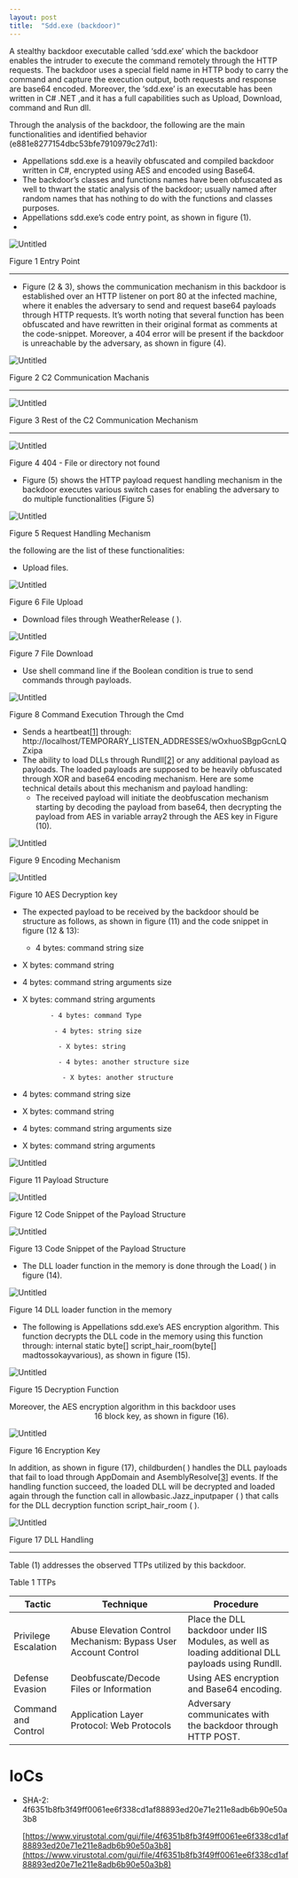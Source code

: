 ```yaml
---
layout: post
title:  "Sdd.exe (backdoor)"
---
```


A stealthy backdoor executable called ‘sdd.exe’ which the backdoor enables the intruder to execute the command remotely through the HTTP requests. The backdoor uses a special field name in HTTP body to carry the command and capture the execution output, both requests and response are base64 encoded. Moreover, the ‘sdd.exe’ is an executable has been written in C# .NET ,and it has a full capabilities such as Upload, Download, command and Run dll.

Through the analysis of the backdoor, the following are the main functionalities and identified behavior (e881e8277154dbc53bfe7910979c27d1):

- Appellations sdd.exe is a heavily obfuscated and compiled backdoor written in C#, encrypted using AES and encoded using Base64.
- The backdoor’s classes and functions names have been obfuscated as well to thwart the static analysis of the backdoor; usually named after random names that has nothing to do with the functions and classes purposes.
- Appellations sdd.exe’s code entry point, as shown in figure (1).
- 

![Untitled](https://raw.githubusercontent.com/darksys0x/darksys0x.github.io/master/_posts/imgs/Sdd_backdoor/Untitled.png)

Figure 1 Entry Point

---

- Figure (2 & 3), shows the communication mechanism in this backdoor is established over an HTTP listener on port 80 at the infected machine, where it enables the adversary to send and request base64 payloads through HTTP requests. It’s worth noting that several function has been obfuscated and have rewritten in their original format as comments at the code-snippet. Moreover, a 404 error will be present if the backdoor is unreachable by the adversary, as shown in figure (4).

![Untitled](https://raw.githubusercontent.com/darksys0x/darksys0x.github.io/master/_posts/imgs/Sdd_backdoor/Untitled%201.png)

Figure 2 C2 Communication Machanis

---

![Untitled](https://raw.githubusercontent.com/darksys0x/darksys0x.github.io/master/_posts/imgs/Sdd_backdoor/Untitled%202.png)

Figure 3 Rest of the C2 Communication Mechanism

---

![Untitled](https://raw.githubusercontent.com/darksys0x/darksys0x.github.io/master/_posts/imgs/Sdd_backdoor/Untitled%203.png)

Figure 4 404 - File or directory not found

- Figure (5) shows the HTTP payload request handling mechanism in the backdoor executes various switch cases for enabling the adversary to do multiple functionalities (Figure 5)

![Untitled](https://raw.githubusercontent.com/darksys0x/darksys0x.github.io/master/_posts/imgs/Sdd_backdoor/Untitled%204.png)

Figure 5 Request Handling Mechanism

the following are the list of these functionalities:

- Upload files.

![Untitled](https://raw.githubusercontent.com/darksys0x/darksys0x.github.io/master/_posts/imgs/Sdd_backdoor/Untitled%205.png)

Figure 6 File Upload

- Download files through WeatherRelease ( ).

![Untitled](https://raw.githubusercontent.com/darksys0x/darksys0x.github.io/master/_posts/imgs/Sdd_backdoor/Untitled%206.png)

Figure 7 File Download

- Use shell command line if the Boolean condition is true to send commands through payloads.

 

![Untitled](https://raw.githubusercontent.com/darksys0x/darksys0x.github.io/master/_posts/imgs/Sdd_backdoor/Untitled%207.png)

Figure 8 Command Execution Through the Cmd

- Sends a heartbeat[[1]](https://www.notion.so/Sdd-exe-backdoor-e18cb68dc47344b390d0e4d950ef414a) through: http://localhost/TEMPORARY_LISTEN_ADDRESSES/wOxhuoSBgpGcnLQZxipa
- The ability to load DLLs through Rundll[[2]](https://www.notion.so/Sdd-exe-backdoor-e18cb68dc47344b390d0e4d950ef414a) or any additional payload as payloads. The loaded payloads are supposed to be heavily obfuscated through XOR and base64 encoding mechanism. Here are some technical details about this mechanism and payload handling:
    - The received payload will initiate the deobfuscation mechanism starting by decoding the payload from base64, then decrypting the payload from AES in variable array2 through the AES key in Figure (10).

![Untitled](https://raw.githubusercontent.com/darksys0x/darksys0x.github.io/master/_posts/imgs/Sdd_backdoor/Untitled%208.png)

Figure 9 Encoding Mechanism

![Untitled](https://raw.githubusercontent.com/darksys0x/darksys0x.github.io/master/_posts/imgs/Sdd_backdoor/Untitled%209.png)

Figure 10 AES Decryption key

- The expected payload to be received by the backdoor should be structure as follows, as shown in figure (11) and the code snippet in figure (12 & 13):
    - 4 bytes: command string size
- X bytes: command string
- 4 bytes: command string arguments size
- X bytes: command string arguments

             - 4 bytes: command Type

              - 4 bytes: string size

               - X bytes: string

               - 4 bytes: another structure size

                - X bytes: another structure

- 4 bytes: command string size

- X bytes: command string
- 4 bytes: command string arguments size
- X bytes: command string arguments

![Untitled](https://raw.githubusercontent.com/darksys0x/darksys0x.github.io/master/_posts/imgs/Sdd_backdoor/Untitled%2010.png)

Figure 11 Payload Structure

![Untitled](https://raw.githubusercontent.com/darksys0x/darksys0x.github.io/master/_posts/imgs/Sdd_backdoor/Untitled%2011.png)

Figure 12 Code Snippet of the Payload Structure

![Untitled](https://raw.githubusercontent.com/darksys0x/darksys0x.github.io/master/_posts/imgs/Sdd_backdoor/Untitled%2012.png)

Figure 13 Code Snippet of the Payload Structure

- The DLL loader function in the memory is done through the Load( ) in figure (14).

![Untitled](https://raw.githubusercontent.com/darksys0x/darksys0x.github.io/master/_posts/imgs/Sdd_backdoor/Untitled%2013.png)

Figure 14 DLL loader function in the memory

- The following is Appellations sdd.exe’s AES encryption algorithm. This function decrypts the DLL code in the memory using this function through: internal static byte[] script_hair_room(byte[] madtossokayvarious), as shown in figure (15).

![Untitled](https://raw.githubusercontent.com/darksys0x/darksys0x.github.io/master/_posts/imgs/Sdd_backdoor/Untitled%2014.png)

Figure 15 Decryption Function

Moreover, the AES encryption algorithm in this backdoor uses                                        16 block key, as shown in figure (16).

![Untitled](https://raw.githubusercontent.com/darksys0x/darksys0x.github.io/master/_posts/imgs/Sdd_backdoor/Untitled%2015.png)

Figure 16 Encryption Key

In addition, as shown in figure (17), childburden( ) handles the DLL payloads that fail to load through AppDomain and AsemblyResolve[[3]](https://www.notion.so/Sdd-exe-backdoor-e18cb68dc47344b390d0e4d950ef414a) events. If the handling function succeed, the loaded DLL will be decrypted and loaded again through the function call in allowbasic.Jazz_inputpaper ( ) that calls for the DLL decryption function script_hair_room ( ).

![Untitled](https://raw.githubusercontent.com/darksys0x/darksys0x.github.io/master/_posts/imgs/Sdd_backdoor/Untitled%2016.png)

Figure 17 DLL Handling

---

 Table (1) addresses the observed TTPs utilized by this backdoor.

Table 1 TTPs

| Tactic | Technique | Procedure |
| --- | --- | --- |
| Privilege Escalation | Abuse Elevation Control Mechanism: Bypass User Account Control | Place the DLL backdoor under IIS Modules, as well as loading additional DLL payloads using Rundll. |
| Defense Evasion | Deobfuscate/Decode Files or Information | Using AES encryption and Base64 encoding. |
| Command and Control | Application Layer Protocol: Web Protocols | Adversary communicates with the backdoor through HTTP POST. |

# IoCs
- SHA-2: 4f6351b8fb3f49ff0061ee6f338cd1af88893ed20e71e211e8adb6b90e50a3b8 
  



  [https://www.virustotal.com/gui/file/4f6351b8fb3f49ff0061ee6f338cd1af88893ed20e71e211e8adb6b90e50a3b8](https://www.virustotal.com/gui/file/4f6351b8fb3f49ff0061ee6f338cd1af88893ed20e71e211e8adb6b90e50a3b8)